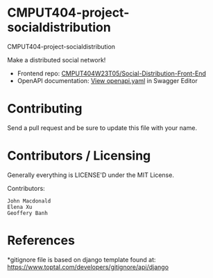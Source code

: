 CMPUT404-project-socialdistribution
===================================

CMPUT404-project-socialdistribution

Make a distributed social network!

* Frontend repo: [CMPUT404W23T05/Social-Distribution-Front-End](https://github.com/CMPUT404W23T05/Social-Distribution-Front-End)
* OpenAPI documentation: [View openapi.yaml](https://editor.swagger.io/?url=https://raw.githubusercontent.com/CMPUT404W23T05/CMPUT404-project-socialdistribution/master/openapi.yaml) in Swagger Editor

Contributing
============

Send a pull request and be sure to update this file with your name.

Contributors / Licensing
========================

Generally everything is LICENSE'D under the MIT License.

Contributors:

    John Macdonald
    Elena Xu
    Geoffery Banh


References
==========
*gitignore file is based on django template found at: https://www.toptal.com/developers/gitignore/api/django
